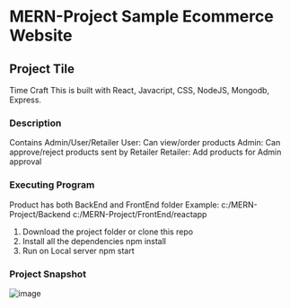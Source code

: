 # MERN-Project Sample Ecommerce Website 
## Project Tile
Time Craft
This is built with React, Javacript, CSS, NodeJS, Mongodb, Express.
### Description
Contains Admin/User/Retailer
User: Can view/order products
Admin: Can approve/reject products sent by Retailer
Retailer: Add products for Admin approval
### Executing Program
Product has both BackEnd and FrontEnd folder
Example: c:/MERN-Project/Backend 
         c:/MERN-Project/FrontEnd/reactapp
1. Download the project folder or clone this repo
2. Install all the dependencies 
   npm install
3. Run on Local server
   npm start   
### Project Snapshot
![image](https://github.com/Aishwarya17m/MERN-Project/assets/65033336/f7165277-8962-40bc-97d5-bdd7f5878b76)

